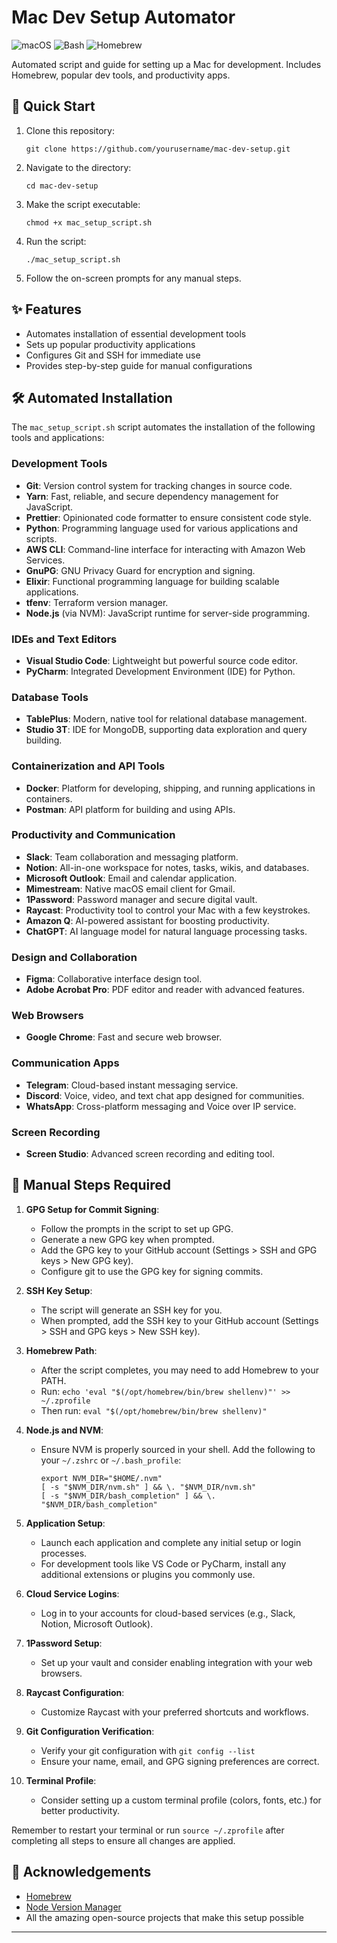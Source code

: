 # Mac Dev Setup Automator

![macOS](https://img.shields.io/badge/macOS-000000?style=for-the-badge&logo=apple&logoColor=white)
![Bash](https://img.shields.io/badge/Bash-4EAA25?style=for-the-badge&logo=gnu-bash&logoColor=white)
![Homebrew](https://img.shields.io/badge/Homebrew-FBB040?style=for-the-badge&logo=homebrew&logoColor=black)

Automated script and guide for setting up a Mac for development. Includes Homebrew, popular dev tools, and productivity apps.

## 🚀 Quick Start

1. Clone this repository:
   ```
   git clone https://github.com/yourusername/mac-dev-setup.git
   ```
2. Navigate to the directory:
   ```
   cd mac-dev-setup
   ```
3. Make the script executable:
   ```
   chmod +x mac_setup_script.sh
   ```
4. Run the script:
   ```
   ./mac_setup_script.sh
   ```
5. Follow the on-screen prompts for any manual steps.

## ✨ Features

- Automates installation of essential development tools
- Sets up popular productivity applications
- Configures Git and SSH for immediate use
- Provides step-by-step guide for manual configurations

## 🛠 Automated Installation

The `mac_setup_script.sh` script automates the installation of the following tools and applications:

### Development Tools

- **Git**: Version control system for tracking changes in source code.
- **Yarn**: Fast, reliable, and secure dependency management for JavaScript.
- **Prettier**: Opinionated code formatter to ensure consistent code style.
- **Python**: Programming language used for various applications and scripts.
- **AWS CLI**: Command-line interface for interacting with Amazon Web Services.
- **GnuPG**: GNU Privacy Guard for encryption and signing.
- **Elixir**: Functional programming language for building scalable applications.
- **tfenv**: Terraform version manager.
- **Node.js** (via NVM): JavaScript runtime for server-side programming.

### IDEs and Text Editors

- **Visual Studio Code**: Lightweight but powerful source code editor.
- **PyCharm**: Integrated Development Environment (IDE) for Python.

### Database Tools

- **TablePlus**: Modern, native tool for relational database management.
- **Studio 3T**: IDE for MongoDB, supporting data exploration and query building.

### Containerization and API Tools

- **Docker**: Platform for developing, shipping, and running applications in containers.
- **Postman**: API platform for building and using APIs.

### Productivity and Communication

- **Slack**: Team collaboration and messaging platform.
- **Notion**: All-in-one workspace for notes, tasks, wikis, and databases.
- **Microsoft Outlook**: Email and calendar application.
- **Mimestream**: Native macOS email client for Gmail.
- **1Password**: Password manager and secure digital vault.
- **Raycast**: Productivity tool to control your Mac with a few keystrokes.
- **Amazon Q**: AI-powered assistant for boosting productivity.
- **ChatGPT**: AI language model for natural language processing tasks.

### Design and Collaboration

- **Figma**: Collaborative interface design tool.
- **Adobe Acrobat Pro**: PDF editor and reader with advanced features.

### Web Browsers

- **Google Chrome**: Fast and secure web browser.

### Communication Apps

- **Telegram**: Cloud-based instant messaging service.
- **Discord**: Voice, video, and text chat app designed for communities.
- **WhatsApp**: Cross-platform messaging and Voice over IP service.

### Screen Recording

- **Screen Studio**: Advanced screen recording and editing tool.

## 📝 Manual Steps Required

1. **GPG Setup for Commit Signing**:
   - Follow the prompts in the script to set up GPG.
   - Generate a new GPG key when prompted.
   - Add the GPG key to your GitHub account (Settings > SSH and GPG keys > New GPG key).
   - Configure git to use the GPG key for signing commits.

2. **SSH Key Setup**:
   - The script will generate an SSH key for you.
   - When prompted, add the SSH key to your GitHub account (Settings > SSH and GPG keys > New SSH key).

3. **Homebrew Path**:
   - After the script completes, you may need to add Homebrew to your PATH.
   - Run: `echo 'eval "$(/opt/homebrew/bin/brew shellenv)"' >> ~/.zprofile`
   - Then run: `eval "$(/opt/homebrew/bin/brew shellenv)"`

4. **Node.js and NVM**:
   - Ensure NVM is properly sourced in your shell. Add the following to your `~/.zshrc` or `~/.bash_profile`:
     ```
     export NVM_DIR="$HOME/.nvm"
     [ -s "$NVM_DIR/nvm.sh" ] && \. "$NVM_DIR/nvm.sh"
     [ -s "$NVM_DIR/bash_completion" ] && \. "$NVM_DIR/bash_completion"
     ```

5. **Application Setup**:
   - Launch each application and complete any initial setup or login processes.
   - For development tools like VS Code or PyCharm, install any additional extensions or plugins you commonly use.

6. **Cloud Service Logins**:
   - Log in to your accounts for cloud-based services (e.g., Slack, Notion, Microsoft Outlook).

7. **1Password Setup**:
   - Set up your vault and consider enabling integration with your web browsers.

8. **Raycast Configuration**:
   - Customize Raycast with your preferred shortcuts and workflows.

9. **Git Configuration Verification**:
   - Verify your git configuration with `git config --list`
   - Ensure your name, email, and GPG signing preferences are correct.

10. **Terminal Profile**:
    - Consider setting up a custom terminal profile (colors, fonts, etc.) for better productivity.

Remember to restart your terminal or run `source ~/.zprofile` after completing all steps to ensure all changes are applied.


## 🙏 Acknowledgements

- [Homebrew](https://brew.sh/)
- [Node Version Manager](https://github.com/nvm-sh/nvm)
- All the amazing open-source projects that make this setup possible

---